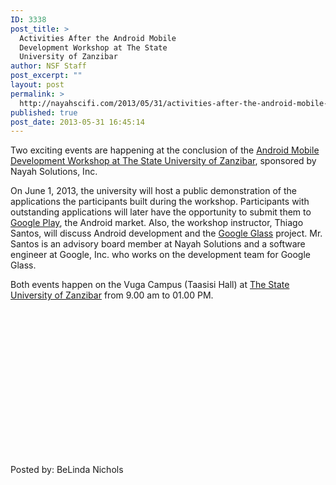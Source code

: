 ```yaml
---
ID: 3338
post_title: >
  Activities After the Android Mobile
  Development Workshop at The State
  University of Zanzibar
author: NSF Staff
post_excerpt: ""
layout: post
permalink: >
  http://nayahscifi.com/2013/05/31/activities-after-the-android-mobile-development-workshop-at-the-state-university-of-zanzibar/
published: true
post_date: 2013-05-31 16:45:14
---
```

Two exciting events are happening at the conclusion of the <a href="http://nayahsolutions.org/android-mobile-development-workshop-at-university-of-zanzibar/" target="_blank">Android Mobile Development Workshop at The State University of Zanzibar</a>, sponsored by Nayah Solutions, Inc.

On June 1, 2013, the university will host a public demonstration of the applications the participants built during the workshop. Participants with outstanding applications will later have the opportunity to submit them to <a href="https://play.google.com/store/apps?hl=en" target="_blank">Google Play</a>, the Android market. Also, the workshop instructor, Thiago Santos, will discuss Android development and the <a href="http://www.google.com/glass/start/what-it-does/" target="_blank">Google Glass</a> project. Mr. Santos is an advisory board member at Nayah Solutions and a software engineer at Google, Inc. who works on the development team for Google Glass.

Both events happen on the Vuga Campus (Taasisi Hall) at <a href="http://www.suza.ac.tz/" target="_blank">The State University of Zanzibar</a> from 9.00 am to 01.00 PM.

&nbsp;

&nbsp;

&nbsp;

&nbsp;

&nbsp;

&nbsp;

&nbsp;

&nbsp;

Posted by: BeLinda Nichols